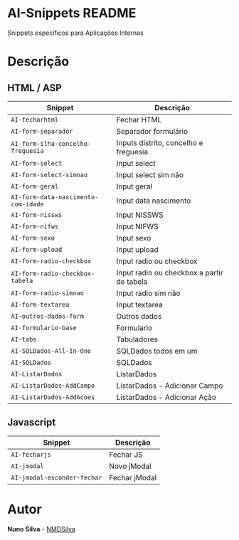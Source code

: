 # AI-Snippets README

Snippets específicos para Aplicações Internas

# Descrição

## HTML / ASP

| Snippet                             | Descrição                                  |
| ----------------------------------- | ------------------------------------------ |
| `AI-fecharhtml`                     | Fechar HTML                                |
| `AI-form-separador`                 | Separador formulário                       |
| `AI-form-ilha-concelho-freguesia`   | Inputs distrito, concelho e freguesia      |
| `AI-form-select`                    | Input select                               |
| `AI-form-select-simnao`             | Input select sim não                       |
| `AI-form-geral`                     | Input geral                                |
| `AI-form-data-nascimento-com-idade` | Input data nascimento                      |
| `AI-form-nissws`                    | Input NISSWS                               |
| `AI-form-nifws`                     | Input NIFWS                                |
| `AI-form-sexo`                      | Input sexo                                 |
| `AI-form-upload`                    | Input upload                               |
| `AI-form-radio-checkbox`            | Input radio ou checkbox                    |
| `AI-form-radio-checkbox-tabela`     | Input radio ou checkbox a partir de tabela |
| `AI-form-radio-simnao`              | Input radio sim não                        |
| `AI-form-textarea`                  | Input textarea                             |
| `AI-outros-dados-form`              | Outros dados                               |
| `AI-formulario-base`                | Formulario                                 |
| `AI-tabs`                           | Tabuladores                                |
| `AI-SQLDados-All-In-One`            | SQLDados todos em um                       |
| `AI-SQLDados`                       | SQLDados                                   |
| `AI-ListarDados`                    | ListarDados                                |
| `AI-ListarDados-AddCampo`           | ListarDados - Adicionar Campo              |
| `AI-ListarDados-AddAcoes`           | ListarDados - Adicionar Ação               |

## Javascript

| Snippet                     | Descrição     |
| --------------------------- | ------------- |
| `AI-fecharjs`               | Fechar JS     |
| `AI-jmodal`                 | Novo jModal   |
| `AI-jmodal-esconder-fechar` | Fechar jModal |

# Autor

**Nuno Silva** - [NMDSilva](https://github.com/NMDSilva)
